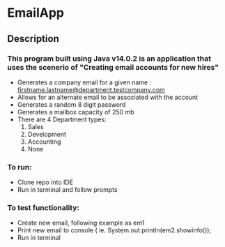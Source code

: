 # EmailApp

## Description 
### This program built using Java v14.0.2 is an application that uses the scenerio of "Creating email accounts for new hires"
- Generates a company email for a given name : firstname.lastname@department.testcompany.com
- Allows for an alternate email to be associated with the account
- Generates a random 8 digit password 
- Generates a mailbox capacity of 250 mb
- There are 4 Department types: 
  1. Sales 
  2. Development
  3. Accounting 
  4. None
  
 ### To run:
 - Clone repo into IDE
 - Run in terminal and follow prompts
 
 ### To test functionality:
 - Create new email, following example as em1 
 - Print new email to console ( ie. System.out.println(em2.showinfo());
 - Run in terminal 
